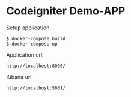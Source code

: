 # Codeigniter Demo-APP

Setup application.

```
$ docker-compose build
$ docker-compose up
```

Application url:
```
http://localhost:8000/
```

Kibana url:
```
http://localhost:5601/
```

